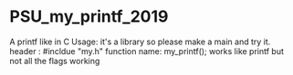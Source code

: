 # PSU_my_printf_2019
A printf like in C
Usage:
  it's a library so please make a main and try it.
  header : #incldue "my.h"
  function name: my_printf(); works like printf but not all the flags working
